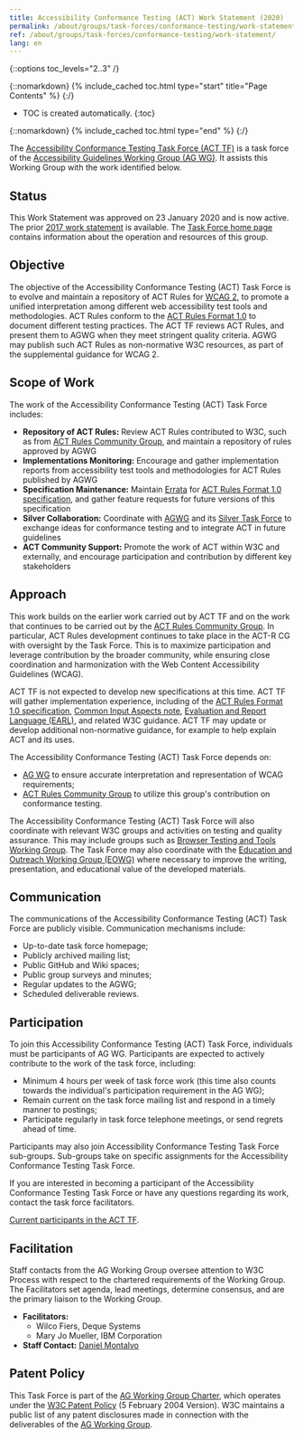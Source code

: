 ```yaml
---
title: Accessibility Conformance Testing (ACT) Work Statement (2020)
permalink: /about/groups/task-forces/conformance-testing/work-statement/
ref: /about/groups/task-forces/conformance-testing/work-statement/
lang: en
---
```


{::options toc_levels="2..3" /}

{::nomarkdown}
{% include_cached toc.html type="start" title="Page Contents" %}
{:/}

-   TOC is created automatically.
{:toc}

{::nomarkdown}
{% include_cached toc.html type="end" %}
{:/}

The [Accessibility Conformance Testing Task Force (ACT TF)](/about/groups/task-forces/conformance-testing/) is a task force of the [Accessibility Guidelines Working Group (AG WG)](/about/groups/agwg/). It assists this Working Group with the work identified below.

## Status

This Work Statement was approved on 23 January 2020 and is now active. The prior [2017 work statement](https://www.w3.org/WAI/GL/task-forces/conformance-testing/work-statement-2017) is available. The [Task Force home page](/about/groups/task-forces/conformance-testing/) contains information about the operation and resources of this group.

## Objective

The objective of the Accessibility Conformance Testing (ACT) Task Force is to evolve and maintain a repository of ACT Rules for [WCAG 2](https://www.w3.org/WAI/standards-guidelines/wcag/), to promote a unified interpretation among different web accessibility test tools and methodologies. ACT Rules conform to the [ACT Rules Format 1.0](https://www.w3.org/WAI/standards-guidelines/act/) to document different testing practices. The ACT TF reviews ACT Rules, and present them to AGWG when they meet stringent quality criteria. AGWG may publish such ACT Rules as non-normative W3C resources, as part of the supplemental guidance for WCAG 2.

## Scope of Work

The work of the Accessibility Conformance Testing (ACT) Task Force includes:

- **Repository of ACT Rules:** Review ACT Rules contributed to W3C, such as from [ACT Rules Community Group](https://act-rules.github.io/), and maintain a repository of rules approved by AGWG
- **Implementations Monitoring:** Encourage and gather implementation reports from accessibility test tools and methodologies for ACT Rules published by AGWG
- **Specification Maintenance:** Maintain [Errata](https://www.w3.org/WAI/GL/task-forces/conformance-testing/errata) for [ACT Rules Format 1.0 specification](https://www.w3.org/TR/act-rules-format/), and gather feature requests for future versions of this specification
- **Silver Collaboration:** Coordinate with [AGWG](/about/groups/agwg/) and its [Silver Task Force](/about/groups/task-forces/silver/) to exchange ideas for conformance testing and to integrate ACT in future guidelines
- **ACT Community Support:** Promote the work of ACT within W3C and externally, and encourage participation and contribution by different key stakeholders

## Approach

This work builds on the earlier work carried out by ACT TF and on the work that continues to be carried out by the [ACT Rules Community Group](https://act-rules.github.io/). In particular, ACT Rules development continues to take place in the ACT-R CG with oversight by the Task Force. This is to maximize participation and leverage contribution by the broader community, while ensuring close coordination and harmonization with the Web Content Accessibility Guidelines (WCAG).

ACT TF is not expected to develop new specifications at this time. ACT TF will gather implementation experience, including of the [ACT Rules Format 1.0 specification](https://www.w3.org/TR/act-rules-format/), [Common Input Aspects note](https://www.w3.org/TR/act-rules-aspects/), [Evaluation and Report Language (EARL)](https://www.w3.org/WAI/standards-guidelines/earl/), and related W3C guidance. ACT TF may update or develop additional non-normative guidance, for example to help explain ACT and its uses.

The Accessibility Conformance Testing (ACT) Task Force depends on:

- [AG WG](/about/groups/agwg/) to ensure accurate interpretation and representation of WCAG requirements;
- [ACT Rules Community Group](https://act-rules.github.io/) to utilize this group's contribution on conformance testing.

The Accessibility Conformance Testing (ACT) Task Force will also coordinate with relevant W3C groups and activities on testing and quality assurance. This may include groups such as [Browser Testing and Tools Working Group](https://www.w3.org/testing/browser/). The Task Force may also coordinate with the [Education and Outreach Working Group (EOWG)](/about/groups/eowg/) where necessary to improve the writing, presentation, and educational value of the developed materials.

## Communication

The communications of the Accessibility Conformance Testing (ACT) Task Force are publicly visible. Communication mechanisms include:

- Up-to-date task force homepage;
- Publicly archived mailing list;
- Public GitHub and Wiki spaces;
- Public group surveys and minutes;
- Regular updates to the AGWG;
- Scheduled deliverable reviews.

## Participation

To join this Accessibility Conformance Testing (ACT) Task Force, individuals must be participants of AG WG. Participants are expected to actively contribute to the work of the task force, including:

- Minimum 4 hours per week of task force work (this time also counts towards the individual's participation requirement in the AG WG);
- Remain current on the task force mailing list and respond in a timely manner to postings;
- Participate regularly in task force telephone meetings, or send regrets ahead of time.

Participants may also join Accessibility Conformance Testing Task Force sub-groups. Sub-groups take on specific assignments for the Accessibility Conformance Testing Task Force.

If you are interested in becoming a participant of the Accessibility Conformance Testing Task Force or have any questions regarding its work, contact the task force facilitators.

[Current participants in the ACT TF](https://www.w3.org/2000/09/dbwg/details?group=93339&public=1).

## Facilitation

Staff contacts from the AG Working Group oversee attention to W3C Process with respect to the chartered requirements of the Working Group. The Facilitators set agenda, lead meetings, determine consensus, and are the primary liaison to the Working Group.

- **Facilitators:**
    - Wilco Fiers, Deque Systems
    - Mary Jo Mueller, IBM Corporation
- **Staff Contact:** [Daniel Montalvo](https://www.w3.org/People/#dmontalvo)

## Patent Policy

This Task Force is part of the [AG Working Group Charter](https://www.w3.org/WAI/GL/charter), which operates under the [W3C Patent Policy](https://www.w3.org/Consortium/Patent-Policy-20040205/) (5 February 2004 Version). W3C maintains a public list of any patent disclosures made in connection with the deliverables of the [AG Working Group](https://www.w3.org/2004/01/pp-impl/35422/status).